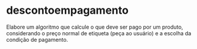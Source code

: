 # descontoempagamento
Elabore um algoritmo que calcule o que deve ser pago por um produto, considerando o preço normal de etiqueta (peça ao usuário) e a escolha da condição de pagamento. 
